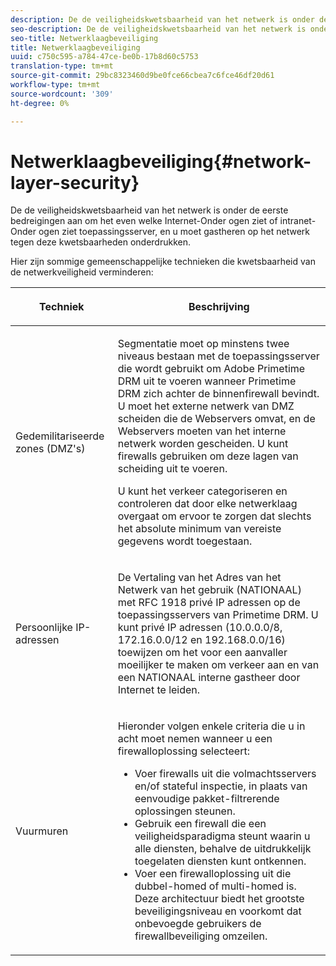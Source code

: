 ```yaml
---
description: De de veiligheidskwetsbaarheid van het netwerk is onder de eerste bedreigingen aan om het even welke Internet-Onder ogen ziet of intranet-Onder ogen ziet toepassingsserver, en u moet gastheren op het netwerk tegen deze kwetsbaarheden onderdrukken.
seo-description: De de veiligheidskwetsbaarheid van het netwerk is onder de eerste bedreigingen aan om het even welke Internet-Onder ogen ziet of intranet-Onder ogen ziet toepassingsserver, en u moet gastheren op het netwerk tegen deze kwetsbaarheden onderdrukken.
seo-title: Netwerklaagbeveiliging
title: Netwerklaagbeveiliging
uuid: c750c595-a784-47ce-be0b-17b8d60c5753
translation-type: tm+mt
source-git-commit: 29bc8323460d9be0fce66cbea7c6fce46df20d61
workflow-type: tm+mt
source-wordcount: '309'
ht-degree: 0%

---
```



# Netwerklaagbeveiliging{#network-layer-security}

De de veiligheidskwetsbaarheid van het netwerk is onder de eerste bedreigingen aan om het even welke Internet-Onder ogen ziet of intranet-Onder ogen ziet toepassingsserver, en u moet gastheren op het netwerk tegen deze kwetsbaarheden onderdrukken.

Hier zijn sommige gemeenschappelijke technieken die kwetsbaarheid van de netwerkveiligheid verminderen:

<table frame="all" colsep="1" rowsep="1" class="+ topic/table adobe-d/table " id="table_djf_lhz_n4"> 
 <thead class="- topic/thead "> 
  <tr rowsep="1" class="- topic/row "> 
   <th colname="1" class="- topic/entry entry"> <p class="- topic/p ">Techniek </p> </th> 
   <th colname="2" class="- topic/entry entry"> <p class="- topic/p ">Beschrijving </p> </th> 
  </tr> 
 </thead>
 <tbody class="- topic/tbody "> 
  <tr rowsep="1" class="- topic/row "> 
   <td colname="1" class="- topic/entry "> <p class="- topic/p ">Gedemilitariseerde zones (DMZ's) </p> </td> 
   <td colname="2" class="- topic/entry "> <p class="- topic/p ">Segmentatie moet op minstens twee niveaus bestaan met de toepassingsserver die wordt gebruikt om Adobe Primetime DRM uit te voeren wanneer Primetime DRM zich achter de binnenfirewall bevindt. U moet het externe netwerk van DMZ scheiden die de Webservers omvat, en de Webservers moeten van het interne netwerk worden gescheiden. U kunt firewalls gebruiken om deze lagen van scheiding uit te voeren. </p> <p>U kunt het verkeer categoriseren en controleren dat door elke netwerklaag overgaat om ervoor te zorgen dat slechts het absolute minimum van vereiste gegevens wordt toegestaan. </p> </td> 
  </tr> 
  <tr rowsep="1" class="- topic/row "> 
   <td colname="1" class="- topic/entry "> <p class="- topic/p ">Persoonlijke IP-adressen </p> </td> 
   <td colname="2" class="- topic/entry "> <p class="- topic/p ">De Vertaling van het Adres van het Netwerk van het gebruik (NATIONAAL) met RFC 1918 privé IP adressen op de toepassingsservers van Primetime DRM. U kunt privé IP adressen (10.0.0.0/8, 172.16.0.0/12 en 192.168.0.0/16) toewijzen om het voor een aanvaller moeilijker te maken om verkeer aan en van een NATIONAAL interne gastheer door Internet te leiden. </p> </td> 
  </tr> 
  <tr rowsep="0" class="- topic/row "> 
   <td colname="1" class="- topic/entry "> <p class="- topic/p ">Vuurmuren </p> </td> 
   <td colname="2" class="- topic/entry "> <p class="- topic/p ">Hieronder volgen enkele criteria die u in acht moet nemen wanneer u een firewalloplossing selecteert: </p> <p class="- topic/p "> 
     <ul class="- topic/ul " id="ul_wjf_lhz_n4"> 
      <li class="- topic/li " id="li_A620D0B635384590BA7804F9720D04D0">Voer firewalls uit die volmachtsservers en/of stateful inspectie, in plaats van eenvoudige pakket-filtrerende oplossingen steunen. </li> 
      <li class="- topic/li " id="li_3E4F814A30C047539185C23F4F57C282">Gebruik een firewall die een veiligheidsparadigma steunt waarin u alle diensten, behalve de uitdrukkelijk toegelaten diensten kunt ontkennen. </li> 
      <li class="- topic/li " id="li_96160B3F14C4425397F017AF93FABE32">Voer een firewalloplossing uit die dubbel-homed of multi-homed is. Deze architectuur biedt het grootste beveiligingsniveau en voorkomt dat onbevoegde gebruikers de firewallbeveiliging omzeilen. </li> 
     </ul> </p> </td> 
  </tr> 
 </tbody> 
</table>

